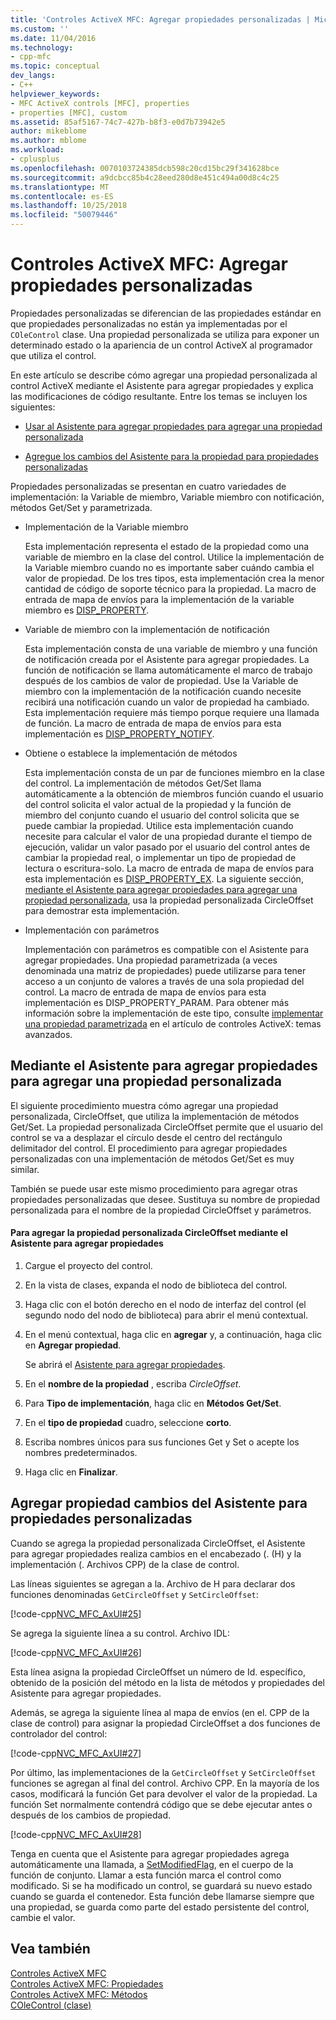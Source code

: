 ```yaml
---
title: 'Controles ActiveX MFC: Agregar propiedades personalizadas | Microsoft Docs'
ms.custom: ''
ms.date: 11/04/2016
ms.technology:
- cpp-mfc
ms.topic: conceptual
dev_langs:
- C++
helpviewer_keywords:
- MFC ActiveX controls [MFC], properties
- properties [MFC], custom
ms.assetid: 85af5167-74c7-427b-b8f3-e0d7b73942e5
author: mikeblome
ms.author: mblome
ms.workload:
- cplusplus
ms.openlocfilehash: 0070103724385dcb598c20cd15bc29f341628bce
ms.sourcegitcommit: a9dcbcc85b4c28eed280d8e451c494a00d8c4c25
ms.translationtype: MT
ms.contentlocale: es-ES
ms.lasthandoff: 10/25/2018
ms.locfileid: "50079446"
---
```

# <a name="mfc-activex-controls-adding-custom-properties"></a>Controles ActiveX MFC: Agregar propiedades personalizadas

Propiedades personalizadas se diferencian de las propiedades estándar en que propiedades personalizadas no están ya implementadas por el `COleControl` clase. Una propiedad personalizada se utiliza para exponer un determinado estado o la apariencia de un control ActiveX al programador que utiliza el control.

En este artículo se describe cómo agregar una propiedad personalizada al control ActiveX mediante el Asistente para agregar propiedades y explica las modificaciones de código resultante. Entre los temas se incluyen los siguientes:

- [Usar al Asistente para agregar propiedades para agregar una propiedad personalizada](#_core_using_classwizard_to_add_a_custom_property)

- [Agregue los cambios del Asistente para la propiedad para propiedades personalizadas](#_core_classwizard_changes_for_custom_properties)

Propiedades personalizadas se presentan en cuatro variedades de implementación: la Variable de miembro, Variable miembro con notificación, métodos Get/Set y parametrizada.

- Implementación de la Variable miembro

   Esta implementación representa el estado de la propiedad como una variable de miembro en la clase del control. Utilice la implementación de la Variable miembro cuando no es importante saber cuándo cambia el valor de propiedad. De los tres tipos, esta implementación crea la menor cantidad de código de soporte técnico para la propiedad. La macro de entrada de mapa de envíos para la implementación de la variable miembro es [DISP_PROPERTY](../mfc/reference/dispatch-maps.md#disp_property).

- Variable de miembro con la implementación de notificación

   Esta implementación consta de una variable de miembro y una función de notificación creada por el Asistente para agregar propiedades. La función de notificación se llama automáticamente el marco de trabajo después de los cambios de valor de propiedad. Use la Variable de miembro con la implementación de la notificación cuando necesite recibirá una notificación cuando un valor de propiedad ha cambiado. Esta implementación requiere más tiempo porque requiere una llamada de función. La macro de entrada de mapa de envíos para esta implementación es [DISP_PROPERTY_NOTIFY](../mfc/reference/dispatch-maps.md#disp_property_notify).

- Obtiene o establece la implementación de métodos

   Esta implementación consta de un par de funciones miembro en la clase del control. La implementación de métodos Get/Set llama automáticamente a la obtención de miembros función cuando el usuario del control solicita el valor actual de la propiedad y la función de miembro del conjunto cuando el usuario del control solicita que se puede cambiar la propiedad. Utilice esta implementación cuando necesite para calcular el valor de una propiedad durante el tiempo de ejecución, validar un valor pasado por el usuario del control antes de cambiar la propiedad real, o implementar un tipo de propiedad de lectura o escritura-solo. La macro de entrada de mapa de envíos para esta implementación es [DISP_PROPERTY_EX](../mfc/reference/dispatch-maps.md#disp_property_ex). La siguiente sección, [mediante el Asistente para agregar propiedades para agregar una propiedad personalizada](#_core_using_classwizard_to_add_a_custom_property), usa la propiedad personalizada CircleOffset para demostrar esta implementación.

- Implementación con parámetros

   Implementación con parámetros es compatible con el Asistente para agregar propiedades. Una propiedad parametrizada (a veces denominada una matriz de propiedades) puede utilizarse para tener acceso a un conjunto de valores a través de una sola propiedad del control. La macro de entrada de mapa de envíos para esta implementación es DISP_PROPERTY_PARAM. Para obtener más información sobre la implementación de este tipo, consulte [implementar una propiedad parametrizada](../mfc/mfc-activex-controls-advanced-topics.md) en el artículo de controles ActiveX: temas avanzados.

##  <a name="_core_using_classwizard_to_add_a_custom_property"></a> Mediante el Asistente para agregar propiedades para agregar una propiedad personalizada

El siguiente procedimiento muestra cómo agregar una propiedad personalizada, CircleOffset, que utiliza la implementación de métodos Get/Set. La propiedad personalizada CircleOffset permite que el usuario del control se va a desplazar el círculo desde el centro del rectángulo delimitador del control. El procedimiento para agregar propiedades personalizadas con una implementación de métodos Get/Set es muy similar.

También se puede usar este mismo procedimiento para agregar otras propiedades personalizadas que desee. Sustituya su nombre de propiedad personalizada para el nombre de la propiedad CircleOffset y parámetros.

#### <a name="to-add-the-circleoffset-custom-property-using-the-add-property-wizard"></a>Para agregar la propiedad personalizada CircleOffset mediante el Asistente para agregar propiedades

1. Cargue el proyecto del control.

1. En la vista de clases, expanda el nodo de biblioteca del control.

1. Haga clic con el botón derecho en el nodo de interfaz del control (el segundo nodo del nodo de biblioteca) para abrir el menú contextual.

1. En el menú contextual, haga clic en **agregar** y, a continuación, haga clic en **Agregar propiedad**.

   Se abrirá el [Asistente para agregar propiedades](../ide/names-add-property-wizard.md).

1. En el **nombre de la propiedad** , escriba *CircleOffset*.

1. Para **Tipo de implementación**, haga clic en **Métodos Get/Set**.

1. En el **tipo de propiedad** cuadro, seleccione **corto**.

1. Escriba nombres únicos para sus funciones Get y Set o acepte los nombres predeterminados.

9. Haga clic en **Finalizar**.

##  <a name="_core_classwizard_changes_for_custom_properties"></a> Agregar propiedad cambios del Asistente para propiedades personalizadas

Cuando se agrega la propiedad personalizada CircleOffset, el Asistente para agregar propiedades realiza cambios en el encabezado (. (H) y la implementación (. Archivos CPP) de la clase de control.

Las líneas siguientes se agregan a la. Archivo de H para declarar dos funciones denominadas `GetCircleOffset` y `SetCircleOffset`:

[!code-cpp[NVC_MFC_AxUI#25](../mfc/codesnippet/cpp/mfc-activex-controls-adding-custom-properties_1.h)]

Se agrega la siguiente línea a su control. Archivo IDL:

[!code-cpp[NVC_MFC_AxUI#26](../mfc/codesnippet/cpp/mfc-activex-controls-adding-custom-properties_2.idl)]

Esta línea asigna la propiedad CircleOffset un número de Id. específico, obtenido de la posición del método en la lista de métodos y propiedades del Asistente para agregar propiedades.

Además, se agrega la siguiente línea al mapa de envíos (en el. CPP de la clase de control) para asignar la propiedad CircleOffset a dos funciones de controlador del control:

[!code-cpp[NVC_MFC_AxUI#27](../mfc/codesnippet/cpp/mfc-activex-controls-adding-custom-properties_3.cpp)]

Por último, las implementaciones de la `GetCircleOffset` y `SetCircleOffset` funciones se agregan al final del control. Archivo CPP. En la mayoría de los casos, modificará la función Get para devolver el valor de la propiedad. La función Set normalmente contendrá código que se debe ejecutar antes o después de los cambios de propiedad.

[!code-cpp[NVC_MFC_AxUI#28](../mfc/codesnippet/cpp/mfc-activex-controls-adding-custom-properties_4.cpp)]

Tenga en cuenta que el Asistente para agregar propiedades agrega automáticamente una llamada, a [SetModifiedFlag](../mfc/reference/colecontrol-class.md#setmodifiedflag), en el cuerpo de la función de conjunto. Llamar a esta función marca el control como modificado. Si se ha modificado un control, se guardará su nuevo estado cuando se guarda el contenedor. Esta función debe llamarse siempre que una propiedad, se guarda como parte del estado persistente del control, cambie el valor.

## <a name="see-also"></a>Vea también

[Controles ActiveX MFC](../mfc/mfc-activex-controls.md)<br/>
[Controles ActiveX MFC: Propiedades](../mfc/mfc-activex-controls-properties.md)<br/>
[Controles ActiveX MFC: Métodos](../mfc/mfc-activex-controls-methods.md)<br/>
[COleControl (clase)](../mfc/reference/colecontrol-class.md)
